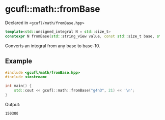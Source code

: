 # gcufl::math::fromBase
Declared in `<gcufl/math/fromBase.hpp>`
```cpp
template<std::unsigned_integral N = std::size_t>
constexpr N fromBase(std::string_view value, const std::size_t base, std::string_view digits = "0123456789abcdefghijklmnopqrstuvwxyz") noexcept;
```
Converts an integral from any base to base-10.
## Example
```cpp
#include <gcufl/math/fromBase.hpp>
#include <iostream>

int main() {
	std::cout << gcufl::math::fromBase("g4h3", 21) << '\n';
}
```
Output:
```
150300
```

